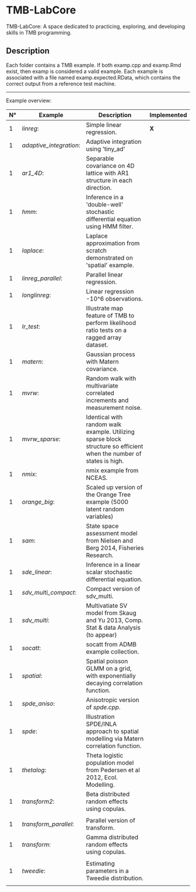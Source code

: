 # TMB-LabCore
TMB-LabCore: A space dedicated to practicing, exploring, and developing skills in TMB programming.

## Description
Each folder contains a TMB example. If both examp.cpp and examp.Rmd exist, then examp is considered a valid example. Each example is associated with a file named examp.expected.RData, which contains the correct output from a reference test machine.


----------------------------------------------------------------------------
Example overview:

| **N°** | **Example**           | **Description**                     |**Implemented**|
|--------|-----------------------|-------------------------------------|---------------|
|   1    |*linreg*:              |Simple linear regression.            |  **X**   |
|   1    |*adaptive_integration*:| Adaptive integration using 'tiny_ad'|          |     
|   1    |*ar1_4D*:              |  Separable covariance on 4D lattice with AR1 structure in each direction.                                                        |          |   
|   1    |*hmm*:                 |Inference in a 'double-well' stochastic differential equation using HMM filter.                                             |          |   
|   1    |*laplace*:             |Laplace approximation from scratch demonstrated on 'spatial' example.                                                     |          |
|   1    |*linreg_parallel*:     |Parallel linear regression.          |          |
|   1    |*longlinreg*:          |Linear regression -10^6 observations.|          |
|   1    |*lr_test*:             |Illustrate map feature of TMB to perform likelihood ratio tests on a ragged array dataset.                                       |          |
|   1    |*matern*:              |Gaussian process with Matern covariance.|          |
|   1    |*mvrw*:                |Random walk with multivariate correlated increments and measurement noise.                                                     |          |
|   1    |*mvrw_sparse*:         |Identical with random walk example. Utilizing sparse block structure so efficient when the number of states is high.              |          |
|   1    |*nmix*:                |nmix example from NCEAS.             |          |         
|   1    |*orange_big*:          |Scaled up version of the Orange Tree example (5000 latent random variables)                                                      |          |         
|   1    |*sam*:                 |State space assessment model from Nielsen and Berg 2014, Fisheries Research.                                                    |          |
|   1    |*sde_linear*:          |Inference in a linear scalar stochastic differential equation.                                                              |          |
|   1    |*sdv_multi_compact*:   |Compact version of sdv_multi.        |          |
|   1    |*sdv_multi*:           |Multivatiate SV model from Skaug and Yu 2013, Comp. Stat & data Analysis (to appear)                                                   |          |
|   1    |*socatt*:              |socatt from ADMB example collection.          |          |
|   1    |*spatial*:             |Spatial poisson GLMM on a grid, with exponentially decaying correlation function.                                                  |          |
|   1    |*spde_aniso*:          |Anisotropic version of *spde.cpp*.            |          |
|   1    |*spde*:                |Illustration SPDE/INLA approach to spatial modelling via Matern correlation function.                                         |          |
|   1    |*thetalog*:            |Theta logistic population model from Pedersen et al 2012, Ecol. Modelling.                                                    |          |
|   1    |*transform2*:          |Beta distributed random effects using copulas.
                                                              |          |
|   1    |*transform_parallel*:  |Parallel version of transform.       |          |
|   1    |*transform*:           |Gamma distributed random effects using copulas.
                                                              |          |
|   1    |*tweedie*:             |Estimating parameters in a Tweedie distribution.
                                                              |          |
